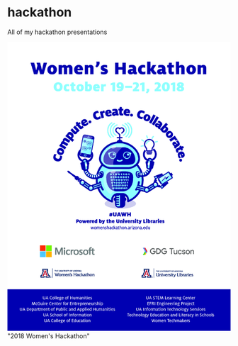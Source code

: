 # hackathon

All of my hackathon presentations

![flyer](https://github.com/MarneeDear/hackathon/blob/master/women-hackathon-2018/2018-womens-hackathon-flyer.jpg) "2018 Women's Hackathon"
